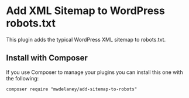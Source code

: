 # Add XML Sitemap to WordPress robots.txt

This plugin adds the typical WordPress XML sitemap to robots.txt.

## Install with Composer
If you use Composer to manage your plugins you can install this one with the following:
```
composer require "mwdelaney/add-sitemap-to-robots"
```
